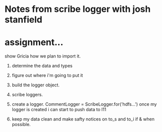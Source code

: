 # Notes from scribe logger with josh stanfield


# assignment...
show Gricia how we plan to import it.

1. determine the data and types
2. figure out where i'm going to put it
3. build the logger object.
4. scribe loggers.


1. create a logger. 
  CommentLogger = ScribeLogger.for('hdfs...')
  once my logger is created i can start to push data to I11
2. keep my data clean and make safty notices on to_s and to_i if & when possible.

